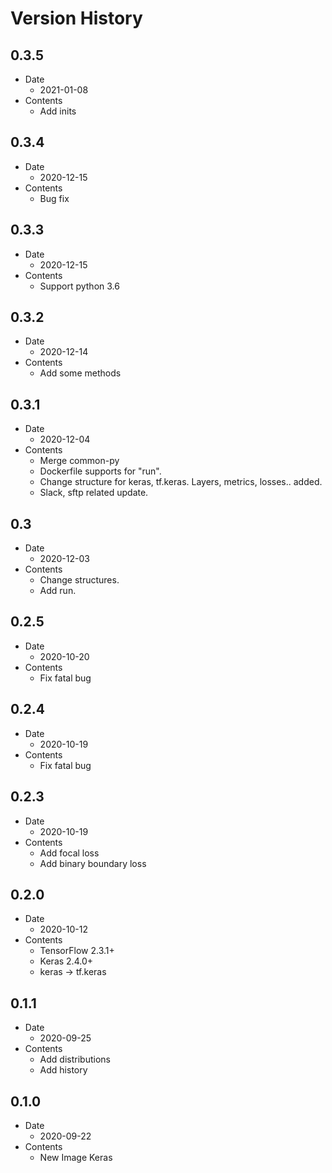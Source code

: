 # Version History

## 0.3.5

- Date
  - 2021-01-08
- Contents
  - Add inits

## 0.3.4

- Date
  - 2020-12-15
- Contents
  - Bug fix

## 0.3.3

- Date
  - 2020-12-15
- Contents
  - Support python 3.6

## 0.3.2

- Date
  - 2020-12-14
- Contents
  - Add some methods

## 0.3.1

- Date
  - 2020-12-04
- Contents
  - Merge common-py
  - Dockerfile supports for "run".
  - Change structure for keras, tf.keras. Layers, metrics, losses.. added.
  - Slack, sftp related update.

## 0.3

- Date
  - 2020-12-03
- Contents
  - Change structures.
  - Add run.

## 0.2.5

- Date
  - 2020-10-20
- Contents
  - Fix fatal bug

## 0.2.4

- Date
  - 2020-10-19
- Contents
  - Fix fatal bug

## 0.2.3

- Date
  - 2020-10-19
- Contents
  - Add focal loss
  - Add binary boundary loss

## 0.2.0

- Date
  - 2020-10-12
- Contents
  - TensorFlow 2.3.1+
  - Keras 2.4.0+
  - keras -> tf.keras

## 0.1.1

- Date
  - 2020-09-25
- Contents
  - Add distributions
  - Add history

## 0.1.0

- Date
  - 2020-09-22
- Contents
  - New Image Keras
